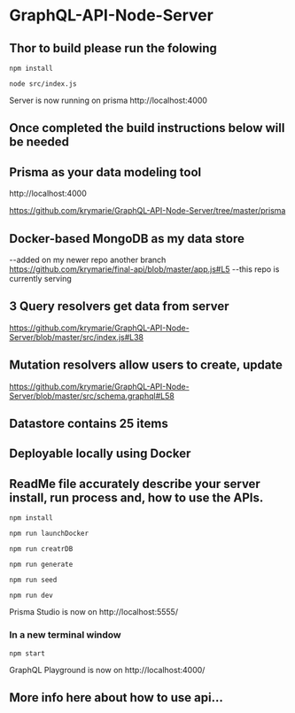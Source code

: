 # GraphQL-API-Node-Server

## Thor to build please run the folowing

```
npm install
```

```
node src/index.js
```

Server is now running on prisma http://localhost:4000

## Once completed the build instructions below will be needed

## Prisma as your data modeling tool

http://localhost:4000

https://github.com/krymarie/GraphQL-API-Node-Server/tree/master/prisma

## Docker-based MongoDB as my data store

--added on my newer repo another branch https://github.com/krymarie/final-api/blob/master/app.js#L5
--this repo is currently serving

## 3 Query resolvers get data from server

https://github.com/krymarie/GraphQL-API-Node-Server/blob/master/src/index.js#L38

## Mutation resolvers allow users to create, update

https://github.com/krymarie/GraphQL-API-Node-Server/blob/master/src/schema.graphql#L58

## Datastore contains 25 items

## Deployable locally using Docker

## ReadMe file accurately describe your server install, run process and, how to use the APIs.

```
npm install
```

```
npm run launchDocker
```

```
npm run creatrDB
```

``` 
npm run generate
``` 

```
npm run seed
```

```
npm run dev
```
Prisma Studio is now on http://localhost:5555/

### In a new terminal window
```
npm start
```
GraphQL Playground is now on http://localhost:4000/

## More info here about how to use api...
